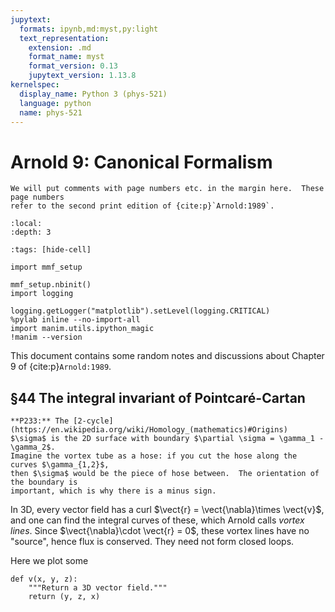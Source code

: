 ```yaml
---
jupytext:
  formats: ipynb,md:myst,py:light
  text_representation:
    extension: .md
    format_name: myst
    format_version: 0.13
    jupytext_version: 1.13.8
kernelspec:
  display_name: Python 3 (phys-521)
  language: python
  name: phys-521
---
```


Arnold 9: Canonical Formalism
=============================

```{margin}
We will put comments with page numbers etc. in the margin here.  These page numbers
refer to the second print edition of {cite:p}`Arnold:1989`.
```

```{contents} Contents
:local:
:depth: 3
```

```{code-cell}
:tags: [hide-cell]

import mmf_setup

mmf_setup.nbinit()
import logging

logging.getLogger("matplotlib").setLevel(logging.CRITICAL)
%pylab inline --no-import-all
import manim.utils.ipython_magic
!manim --version
```

This document contains some random notes and discussions about Chapter 9 of
{cite:p}`Arnold:1989`.

## §44 The integral invariant of Pointcaré-Cartan

```{margin}
**P233:** The [2-cycle](https://en.wikipedia.org/wiki/Homology_(mathematics)#Origins)
$\sigma$ is the 2D surface with boundary $\partial \sigma = \gamma_1 - \gamma_2$.
Imagine the vortex tube as a hose: if you cut the hose along the curves $\gamma_{1,2}$,
then $\sigma$ would be the piece of hose between.  The orientation of the boundary is
important, which is why there is a minus sign.
```
In 3D, every vector field has a curl $\vect{r} = \vect{\nabla}\times \vect{v}$, and one
can find the integral curves of these, which Arnold calls *vortex lines*.  Since
$\vect{\nabla}\cdot \vect{r} = 0$, these vortex lines have no "source", hence flux is
conserved.  They need not form closed loops.



Here we plot some

```{code-cell}
def v(x, y, z):
    """Return a 3D vector field."""
    return (y, z, x)
    
    

```

